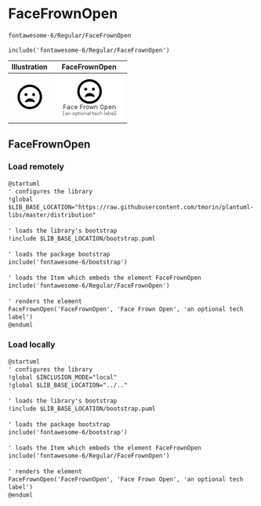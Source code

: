 # FaceFrownOpen


```text
fontawesome-6/Regular/FaceFrownOpen
```

```text
include('fontawesome-6/Regular/FaceFrownOpen')
```



| Illustration | FaceFrownOpen |
| :---: | :---: |
| ![illustration for Illustration](../../fontawesome-6/Regular/FaceFrownOpen.png) | ![illustration for FaceFrownOpen](../../fontawesome-6/Regular/FaceFrownOpen.Local.png) |




## FaceFrownOpen

### Load remotely
```plantuml
@startuml
' configures the library
!global $LIB_BASE_LOCATION="https://raw.githubusercontent.com/tmorin/plantuml-libs/master/distribution"

' loads the library's bootstrap
!include $LIB_BASE_LOCATION/bootstrap.puml

' loads the package bootstrap
include('fontawesome-6/bootstrap')

' loads the Item which embeds the element FaceFrownOpen
include('fontawesome-6/Regular/FaceFrownOpen')

' renders the element
FaceFrownOpen('FaceFrownOpen', 'Face Frown Open', 'an optional tech label')
@enduml
```

### Load locally
```plantuml
@startuml
' configures the library
!global $INCLUSION_MODE="local"
!global $LIB_BASE_LOCATION="../.."

' loads the library's bootstrap
!include $LIB_BASE_LOCATION/bootstrap.puml

' loads the package bootstrap
include('fontawesome-6/bootstrap')

' loads the Item which embeds the element FaceFrownOpen
include('fontawesome-6/Regular/FaceFrownOpen')

' renders the element
FaceFrownOpen('FaceFrownOpen', 'Face Frown Open', 'an optional tech label')
@enduml
```


